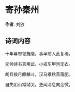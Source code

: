 # 寄孙秦州

**作者**: 刘攽

## 诗词内容

十年幕府领旌麾，事半前人此复稀。

元帅诗书真用武，小戎车甲岂无衣。

胡兵候月麒麟斗，汉马乘秋苜蓿肥。

自失阴山常恸哭，更闻消息向金微。

